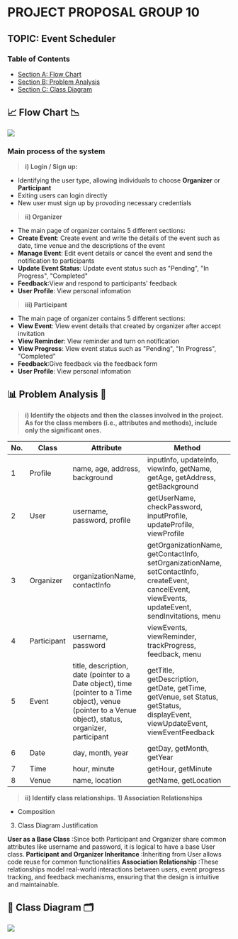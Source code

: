 # PROJECT PROPOSAL GROUP 10
## TOPIC: Event Scheduler

### Table of Contents
- [Section A: Flow Chart](##Flow-Chart)
- [Section B: Problem Analysis](##Problem-Analysis)
- [Section C: Class Diagram](##Class-Diagram)

## 📈 Flow Chart 📉
<image src = "Image/FlowChart.jpeg">
  
### Main process of the system
  
> __i) Login / Sign up:__
  - Identifying the user type, allowing individuals to choose **Organizer** or **Participant**
  - Exiting users can login directly
  - New user must sign up by provoding necessary credentials

> __ii) Organizer__
  - The main page of organizer contains 5 different sections:
  - **Create Event**: Create event and write the details of the event such as date, time venue and the descriptions of the event
  - **Manage Event**: Edit event details or cancel the event and send the notification to participants
  - **Update Event Status**: Update event status such as "Pending", "In Progress", "Completed"
  - **Feedback**:View and respond to participants' feedback
  - **User Profile**: View personal infomation

> __iii) Participant__
   - The main page of organizer contains 5 different sections:
  - **View Event**: View event details that created by organizer after accept invitation
  - **View Reminder**: View reminder and turn on notification
  - **View Progress**: View event status such as "Pending", "In Progress", "Completed"
  - **Feedback**:Give feedback via the feedback form
  - **User Profile**: View personal infomation
    
## 📊 Problem Analysis 📑

> __i) Identify the objects and then the classes involved in the project. As for the class members (i.e., attributes and methods), include only the significant ones.__

|No.| Class                      | Attribute          | Method       |
|-----|----------------------------|--------------------|--------------|
|1|Profile            |name, age, address, background| inputInfo, updateInfo, viewInfo, getName, getAge, getAddress, getBackground|
|2|User|username, password, profile|getUserName, checkPassword, inputProfile, updateProfile, viewProfile|
|3|Organizer|organizationName, contactInfo|getOrganizationName, getContactInfo, setOrganizationName, setContactInfo, createEvent, cancelEvent, viewEvents, updateEvent, sendInvitations, menu|
|4|Participant|username, password|viewEvents, viewReminder, trackProgress, feedback, menu|
|5|Event|title, description, date (pointer to a Date object), time (pointer to a Time object), venue (pointer to a Venue object), status, organizer, participant|getTitle, getDescription, getDate, getTime, getVenue, set Status, getStatus, displayEvent, viewUpdateEvent, viewEventFeedback|
|6|Date|day, month, year|getDay, getMonth, getYear|
|7|Time|hour, minute|getHour, getMinute|
|8|Venue|name, location|getName, getLocation|

> __ii) Identify class relationships.__
**1) Association Relationships**
- Composition


3)	Class Diagram Justification

**User as a Base Class**
:Since both Participant and Organizer share common attributes like username and password, it is logical to have a base User class.
**Participant and Organizer Inheritance**
:Inheriting from User allows code reuse for common functionalities 
**Association Relationship**
:These relationships model real-world interactions between users, event progress tracking, and feedback mechanisms, ensuring that the design is intuitive and maintainable.


## 🧾 Class Diagram 🗂️

<image src = "Image/UMLdiagram.png">


